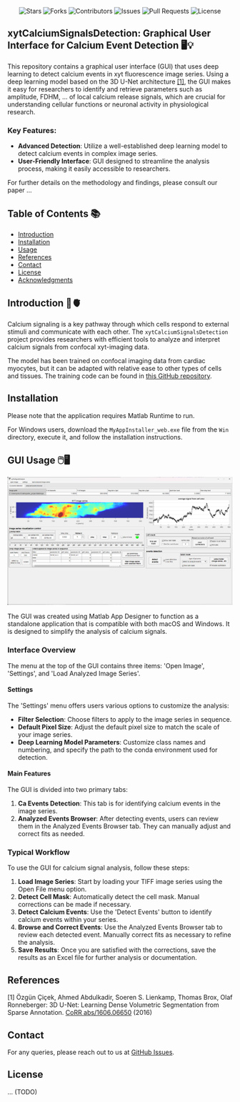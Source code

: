 <div align="center">

![Stars](https://img.shields.io/github/stars/r-janicek/xytCalciumSignalsDetection?style=social)
![Forks](https://img.shields.io/github/forks/r-janicek/xytCalciumSignalsDetection?style=social)
![Contributors](https://img.shields.io/github/contributors/r-janicek/xytCalciumSignalsDetection)
![Issues](https://img.shields.io/github/issues/r-janicek/xytCalciumSignalsDetection)
![Pull Requests](https://img.shields.io/github/issues-pr/r-janicek/xytCalciumSignalsDetection)
![License](https://img.shields.io/github/license/r-janicek/xytCalciumSignalsDetection)

</div>

## **xytCalciumSignalsDetection**:  Graphical User Interface for Calcium Event Detection 🖥️💡

This repository contains a graphical user interface (GUI) that uses deep learning to detect calcium events in xyt fluorescence image series. Using a deep learning model based on the 3D U-Net architecture [[1]](#1), the GUI makes it easy for researchers to identify and retrieve parameters such as amplitude, FDHM, ... of local calcium release signals, which are crucial for understanding cellular functions or neuronal activity in physiological research.

### Key Features:

- **Advanced Detection**: Utilize a well-established deep learning model to detect calcium events in complex image series.
- **User-Friendly Interface**: GUI designed to streamline the analysis process, making it easily accessible to researchers.

For further details on the methodology and findings, please consult our paper ...


## Table of Contents 📚

- [Introduction](#introduction)
- [Installation](#installation)
- [Usage](#gui-usage)
- [References](#references)
- [Contact](#contact)
- [License](#license)
- [Acknowledgments](#acknowledgments)

## Introduction 🔬🫀

Calcium signaling is a key pathway through which cells respond to external stimuli and communicate with each other. The `xytCalciumSignalsDetection` project provides researchers with efficient tools to analyze and interpret calcium signals from confocal xyt-imaging data.

The model has been trained on confocal imaging data from cardiac myocytes, but it can be adapted with relative ease to other types of cells and tissues. The training code can be found in [this GitHub repository](https://github.com/dottipr/sparks_project).

## Installation

Please note that the application requires Matlab Runtime to run.

For Windows users, download the `MyAppInstaller_web.exe` file from the `Win` directory, execute it, and follow the installation instructions.

## GUI Usage 🖱️🖥️

![xytCalciumSignalsDetection GUI](xytCaSignalsAnalysis_GUI.png)

The GUI was created using Matlab App Designer to function as a standalone application that is compatible with both macOS and Windows. It is designed to simplify the analysis of calcium signals.

### Interface Overview

The menu at the top of the GUI contains three items: 'Open Image', 'Settings', and 'Load Analyzed Image Series'.

#### Settings

The 'Settings' menu offers users various options to customize the analysis:

- **Filter Selection**: Choose filters to apply to the image series in sequence.
- **Default Pixel Size**: Adjust the default pixel size to match the scale of your image series.
- **Deep Learning Model Parameters**: Customize class names and numbering, and specify the path to the conda environment used for detection.

#### Main Features

The GUI is divided into two primary tabs:

1. **Ca Events Detection**: This tab is for identifying calcium events in the image series.
2. **Analyzed Events Browser**: After detecting events, users can review them in the Analyzed Events Browser tab. They can manually adjust and correct fits as needed.

### Typical Workflow

To use the GUI for calcium signal analysis, follow these steps:

1. **Load Image Series**: Start by loading your TIFF image series using the Open File menu option.
2. **Detect Cell Mask**: Automatically detect the cell mask. Manual corrections can be made if necessary.
3. **Detect Calcium Events**: Use the 'Detect Events' button to identify calcium events within your series.
4. **Browse and Correct Events**: Use the Analyzed Events Browser tab to review each detected event. Manually correct fits as necessary to refine the analysis.
5. **Save Results**: Once you are satisfied with the corrections, save the results as an Excel file for further analysis or documentation.

## References

<a id="1">[1]</a>
Özgün Çiçek, Ahmed Abdulkadir, Soeren S. Lienkamp, Thomas Brox, Olaf Ronneberger: 
3D U-Net: Learning Dense Volumetric Segmentation from Sparse Annotation. 
[CoRR abs/1606.06650](https://arxiv.org/abs/1606.06650) (2016)

## Contact

For any queries, please reach out to us at [GitHub Issues](https://github.com/r-janicek/xytCalciumSignalsDetection/issues).

## License 

... (TODO)
